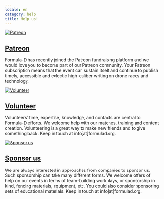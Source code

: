 ```yaml
---
locale: en
category: help
title: Help us!
---
```

<!-- START: Posts Grid -->
<div class="nk-blog-grid">
  <div class="row">
    <div class="col-md-4">
      <!-- START: Post -->
      <div class="nk-blog-post">
       <a href="https://www.patreon.com/formulad" class="nk-post-img">
       <img src="/assets/images/partners/patreon.png" alt="Patreon">
       </a>
       <div class="nk-gap"></div>
       <h2 class="nk-post-title h4"><a href="#">Patreon</a></h2>
       <div class="nk-gap"></div>
       <div class="nk-post-text">
       <p>
Formula-D has recently joined the Patreon fundraising platform and we would love you to become part of our Patreon community.
Your Patreon subscription means that the event can sustain itself and continue to publish timely, accessible and eclectic high-caliber writing on drone races and technology.
       </p>
       </div>
      </div>
      <!-- END: Post -->
    </div>
<div class="col-md-4">
      <!-- START: Post -->
      <div class="nk-blog-post">
       <a href="#" class="nk-post-img">
       <img src="/assets/images/partners/volunteer.png" alt="Volunteer">
       </a>
       <div class="nk-gap"></div>
       <h2 class="nk-post-title h4"><a href="#">Volunteer</a></h2>
       <div class="nk-gap"></div>
       <div class="nk-post-text">
       <p>
Volunteers' time, expertise, knowledge, and contacts are central to Formula-D efforts.
We welcome help with our matches, training and content creation.
Volunteering is a great way to make new friends and to give something back.
Keep in touch at info[at]formulad.org.
       </p>
       </div>
      </div>
      <!-- END: Post -->
    </div>
<div class="col-md-4">
      <!-- START: Post -->
      <div class="nk-blog-post">
       <a href="#" class="nk-post-img">
       <img src="/assets/images/partners/sponsor.jpg" alt="Sponsor us">
       </a>
       <div class="nk-gap"></div>
       <h2 class="nk-post-title h4"><a href="#">Sponsor us</a></h2>
       <div class="nk-gap"></div>
       <div class="nk-post-text">
       <p>
We are always interested in approaches from companies to sponsor us.
Such sponsorship can take many different forms.
We welcome offers of help on our events in terms of team-building work days,
or sponsorship in kind, fencing materials, equipment, etc.
You could also consider sponsoring sets of educational materials.
Keep in touch at info[at]formulad.org.
       </p>
       </div>
      </div>
      <!-- END: Post -->
    </div>
  </div>
</div>
<!-- END: Posts Grid -->
